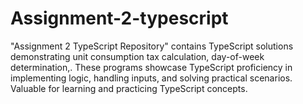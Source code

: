 # Assignment-2-typescript
"Assignment 2 TypeScript Repository" contains TypeScript solutions demonstrating unit consumption tax calculation, day-of-week determination,. These programs showcase TypeScript proficiency in implementing logic, handling inputs, and solving practical scenarios. Valuable for learning and practicing TypeScript concepts.
